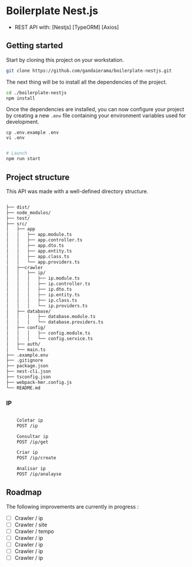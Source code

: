 
# Boilerplate Nest.js


- REST API with:
[Nestjs]
[TypeORM]
[Axios]



## Getting started


Start by cloning this project on your workstation.

``` sh
git clone https://github.com/gandaierama/boilerplate-nestjs.git
```

The next thing will be to install all the dependencies of the project.

```sh
cd ./boilerplate-nestjs
npm install
```

Once the dependencies are installed, you can now configure your project by creating a new `.env` file containing your environment variables used for development.

```
cp .env.example .env
vi .env
```

```sh

# Launch 
npm run start
```

## Project structure

This API was made with a well-defined directory structure.

```sh

├── dist/  
├── node_modulos/
├── test/
├── src/
│   ├── app
│   │   ├── app.module.ts
│   │   ├── app.controller.ts
│   │   ├── app.dto.ts
│   │   ├── app.entity.ts
│   │   ├── app.class.ts
│   │   └── app.providers.ts
│   ├──crawler
│	│ 	├── ip/
│	│   │   ├── ip.module.ts
│	│   │   ├── ip.controller.ts
│	│   │   ├── ip.dto.ts
│	│   │   ├── ip.entity.ts
│	│   │   ├── ip.class.ts
│	│   │   └── ip.providers.ts
│   ├── database/
│	│   │   ├── database.module.ts
│	│   │   └── database.providers.ts
│   ├── config/
│	│   │   ├── config.module.ts
│	│   │   └── config.service.ts
│   ├── auth/
│   └── main.ts
├── .example.env
├── .gitignore
├── package.json
├── nest-cli.json
├── tsconfig.json
├── webpack-hmr.config.js
└── README.md
```



### IP
```sh

	Coletar ip
	POST /ip

	Consultar ip
	POST /ip/get

	Criar ip
	POST /ip/create

	Analisar ip
	POST /ip/analayse


```

## Roadmap

The following improvements are currently in progress : 

- [ ] Crawler / ip
- [ ] Crawler / site
- [ ] Crawler / tempo
- [ ] Crawler / ip
- [ ] Crawler / ip
- [ ] Crawler / ip
- [ ] Crawler / ip
